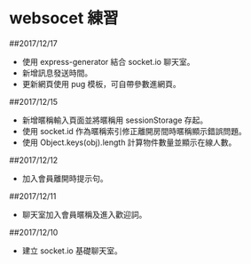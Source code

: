 # websocet 練習

##2017/12/17
+ 使用 express-generator 結合 socket.io 聊天室。
+ 新增訊息發送時間。
+ 更新網頁使用 pug 模板，可自帶參數進網頁。

##2017/12/15
+ 新增暱稱輸入頁面並將暱稱用 sessionStorage 存起。
+ 使用 socket.id 作為暱稱索引修正離開房間時暱稱顯示錯誤問題。
+ 使用 Object.keys(obj).length 計算物件數量並顯示在線人數。

##2017/12/12
+ 加入會員離開時提示句。

##2017/12/11
+ 聊天室加入會員暱稱及進入歡迎詞。

##2017/12/10
+ 建立 socket.io 基礎聊天室。
